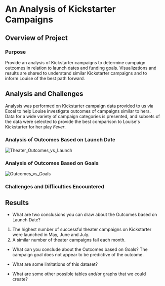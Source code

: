 # An Analysis of Kickstarter Campaigns

## Overview of Project


### Purpose
Provide an analysis of Kickstarter campaigns to determine campaign outcomes in relation to launch dates and funding goals. Visualizations and results are shared to understand similar Kickstarter campaigns and to inform Louise of the best path forward.

## Analysis and Challenges
Analysis was performed on Kickstarter campaign data provided to us via Excel to help Louise investigate outcomes of campaigns similar to hers. Data for a wide variety of campaign categories is presented, and subsets of the data were selected to provide the best comparison to Louise's Kickstarter for her play *Fever*. 

### Analysis of Outcomes Based on Launch Date
![Theater_Outcomes_vs_Launch](https://user-images.githubusercontent.com/95710184/147135311-ab3633ac-2ed7-4ea4-aa40-880a03d42748.png)

### Analysis of Outcomes Based on Goals
![Outcomes_vs_Goals](https://user-images.githubusercontent.com/95710184/147135320-cb6f4bd1-32ac-4cac-bd07-4b63993a5217.png)

### Challenges and Difficulties Encountered

## Results

- What are two conclusions you can draw about the Outcomes based on Launch Date? 
1. The highest number of successful theater campaigns on Kickstarter were launched in May, June and July.
2. A similar number of theater campaigns fail each month.

- What can you conclude about the Outcomes based on Goals? The campaign goal does not appear to be predictive of the outcome.

- What are some limitations of this dataset?

- What are some other possible tables and/or graphs that we could create?

